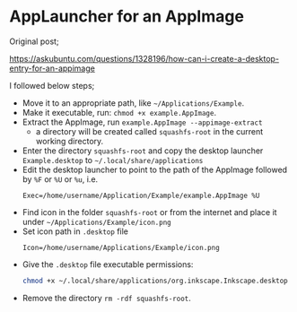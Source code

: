 # AppLauncher for an AppImage

Original post;

https://askubuntu.com/questions/1328196/how-can-i-create-a-desktop-entry-for-an-appimage

I followed below steps;

- Move it to an appropriate path, like `~/Applications/Example`.
- Make it executable, run: `chmod +x example.AppImage`.
- Extract the AppImage, run `example.AppImage --appimage-extract`
  - a directory will be created called `squashfs-root` in the current working
    directory.
- Enter the directory `squashfs-root` and copy the desktop launcher
  `Example.desktop` to `~/.local/share/applications`
- Edit the desktop launcher to point to the path of the AppImage followed by
  `%F` or `%U` or `%u`, i.e.
  ```
  Exec=/home/username/Application/Example/example.AppImage %U
  ```
- Find icon in the folder `squashfs-root` or from the internet and place it
  under `~/Applications/Example/icon.png`
- Set icon path in `.desktop` file
  ```
  Icon=/home/username/Applications/Example/icon.png
  ```
- Give the `.desktop` file executable permissions:
  ```bash
  chmod +x ~/.local/share/applications/org.inkscape.Inkscape.desktop
  ```
- Remove the directory `rm -rdf squashfs-root`.
